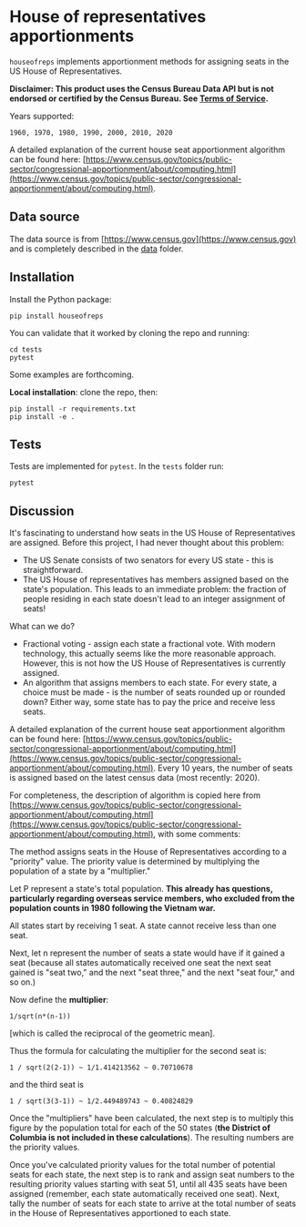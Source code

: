 # House of representatives apportionments

`houseofreps` implements apportionment methods for assigning seats in the US House of Representatives.

**Disclaimer: This product uses the Census Bureau Data API but is not endorsed or certified by the Census Bureau. See [Terms of Service](https://www.census.gov/data/developers/about/terms-of-service.html).**

Years supported:
```
1960, 1970, 1980, 1990, 2000, 2010, 2020
```

A detailed explanation of the current house seat apportionment algorithm can be found here: [https://www.census.gov/topics/public-sector/congressional-apportionment/about/computing.html](https://www.census.gov/topics/public-sector/congressional-apportionment/about/computing.html).

## Data source

The data source is from [https://www.census.gov](https://www.census.gov) and is completely described in the [data](data) folder.

## Installation

Install the Python package:
```
pip install houseofreps
```

You can validate that it worked by cloning the repo and running:
```
cd tests
pytest
```

Some examples are forthcoming.

**Local installation**: clone the repo, then:
```
pip install -r requirements.txt
pip install -e .
```

## Tests

Tests are implemented for `pytest`. In the `tests` folder run:
```
pytest
```

## Discussion

It's fascinating to understand how seats in the US House of Representatives are assigned. Before this project, I had never thought about this problem:
* The US Senate consists of two senators for every US state - this is straightforward.
* The US House of representatives has members assigned based on the state's population. This leads to an immediate problem: the fraction of people residing in each state doesn't lead to an integer assignment of seats!

What can we do?
* Fractional voting - assign each state a fractional vote. With modern technology, this actually seems like the more reasonable approach. However, this is not how the US House of Representatives is currently assigned.
* An algorithm that assigns members to each state. For every state, a choice must be made - is the number of seats rounded up or rounded down? Either way, some state has to pay the price and receive less seats.

A detailed explanation of the current house seat apportionment algorithm can be found here: [https://www.census.gov/topics/public-sector/congressional-apportionment/about/computing.html](https://www.census.gov/topics/public-sector/congressional-apportionment/about/computing.html). Every 10 years, the number of seats is assigned based on the latest census data (most recently: 2020).

For completeness, the description of algorithm is copied here from [https://www.census.gov/topics/public-sector/congressional-apportionment/about/computing.html](https://www.census.gov/topics/public-sector/congressional-apportionment/about/computing.html), with some comments:

The method assigns seats in the House of Representatives according to a "priority" value. The priority value is determined by multiplying the population of a state by a "multiplier."

Let P represent a state's total population. **This already has questions, particularly regarding overseas service members, who excluded from the population counts in 1980 following the Vietnam war.**

All states start by receiving 1 seat. A state cannot receive less than one seat.

Next, let n represent the number of seats a state would have if it gained a seat (because all states automatically received one seat the next seat gained is "seat two," and the next "seat three," and the next "seat four," and so on.)

Now define the **multiplier**:
```
1/sqrt(n*(n-1))
```
[which is called the reciprocal of the geometric mean].

Thus the formula for calculating the multiplier for the second seat is:
```
1 / sqrt(2(2-1)) ~ 1/1.414213562 ~ 0.70710678
```
and the third seat is
```
1 / sqrt(3(3-1)) ~ 1/2.449489743 ~ 0.40824829
```

Once the "multipliers" have been calculated, the next step is to multiply this figure by the population total for each of the 50 states (**the District of Columbia is not included in these calculations**). The resulting numbers are the priority values.

Once you've calculated priority values for the total number of potential seats for each state, the next step is to rank and assign seat numbers to the resulting priority values starting with seat 51, until all 435 seats have been assigned (remember, each state automatically received one seat). Next, tally the number of seats for each state to arrive at the total number of seats in the House of Representatives apportioned to each state.